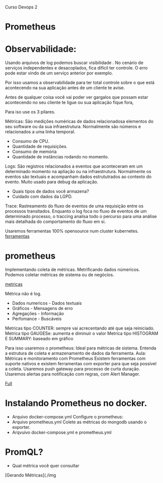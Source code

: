 Curso Devops 2
# Prometheus

# Observabilidade:

Usando arquivos de log podemos buscar visibilidade . No cenário de serviços independentes e desacoplados, fica difícil ter controle. O erro pode estar vindo de um serviço anterior por exemplo.

Por isso usamos a observabilidade para ter total controle sobre o que está acontecendo na sua aplicação antes de um cliente te avise.

Antes de qualquer coisa você vai poder ver gargalos que possam estar acontecendo no seu cliente te ligue ou sua aplicação fique fora,

Para iso use os 3 pilares.

Métricas: São medições numéricas de dados relacionadosa elementos do seu software ou da sua infraestrutura. Normalmente são números e relacionados a uma linha temporal.

- Consumo de CPU.
- Quantidade de requisições.
- Consumo de memória
- Quantidade de instâncias rodando no momento.

Logs: São registros relacionados a eventos que aconteceram em um determinado momento na apliação ou na infraestrutura. Normalmente os eventos são textuais e acompanham dados estrututrados ao contexto do evento. Muito usado para debug da aplicação.
- Quais tipos de dados você armazena?
- Cuidado com dados da LGPD.

Trace: Rastreamento do fluxo de eventos de uma requisição entre os processos transitados. Enquanto o log foca no fluxo de eventos de um determinado processo, o traccing analisa todo o percurso para uma análise mais detalhada do comportamento do fluxo em si.


Usaremos ferramentas 100% opensource num cluster kubernetes.
[ferramentas](./img/observabilidade.png)

# prometheus

Implementando coleta de métricas. Metrificando dados númericos. Podemos coletar métricas de sistema ou de negócios.

[metricas](./img/metricas.png)

Métrica         não é       log. 
- Dados numericos           - Dados textuais
- Gráficos                  - Mensagens de erro
- Agregações                - Informação
- Perfomance                - Buscáveis

Metricas tipo COUNTER: sempre vai acrecentando até que seja reiniciado.
Metrica tipo GAUGESe: aumenta e diminuir o valor
Metrica tipo HISTOGRAM E SUMMARY: baseado em gráfico

Para isso usaremos o prometheus: Ideal para métricas de sistema.
Entenda a estrutura de coleta e armazenamento de dados da ferramenta.
Aula: Métricas e monitoramento com Prometheus
Existem ferramentas com suporte nativos e existem ferramentas com exporter para que seja possível a coleta.
Usaremos push gateway para processo de curta duração.
Usaremos alertas para notificação com regras, com Alert Manager.

[Full](./img/estrutura.png)

# Instalando Prometheus no docker.

- Arquivo docker-compose.yml
Configure o prometheus:
- Arquivo prometheus.yml
Colete as métricas do mongodb usando o exporter.
- Arqvuivo docker-compose.yml e prometheus.yml

 # PromQL?
  - Qual métrica você quer consultar

 [Gerando Métricas](./img
